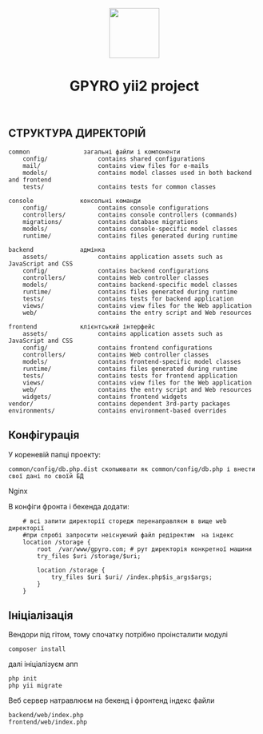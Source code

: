 <p align="center">
    <a href="https://github.com/yiisoft" target="_blank">
        <img src="https://avatars0.githubusercontent.com/u/993323" height="100px">
    </a>
    <h1 align="center">GPYRO yii2 project</h1>
    <br>
</p>

СТРУКТУРА ДИРЕКТОРІЙ
-------------------

```
common               загальні файли і компоненти
    config/              contains shared configurations
    mail/                contains view files for e-mails
    models/              contains model classes used in both backend and frontend
    tests/               contains tests for common classes    

console             консольні команди
    config/              contains console configurations
    controllers/         contains console controllers (commands)
    migrations/          contains database migrations
    models/              contains console-specific model classes
    runtime/             contains files generated during runtime

backend             адмінка
    assets/              contains application assets such as JavaScript and CSS
    config/              contains backend configurations
    controllers/         contains Web controller classes
    models/              contains backend-specific model classes
    runtime/             contains files generated during runtime
    tests/               contains tests for backend application    
    views/               contains view files for the Web application
    web/                 contains the entry script and Web resources

frontend            клієнтський інтерфейс
    assets/              contains application assets such as JavaScript and CSS
    config/              contains frontend configurations
    controllers/         contains Web controller classes
    models/              contains frontend-specific model classes
    runtime/             contains files generated during runtime
    tests/               contains tests for frontend application
    views/               contains view files for the Web application
    web/                 contains the entry script and Web resources
    widgets/             contains frontend widgets
vendor/                  contains dependent 3rd-party packages
environments/            contains environment-based overrides
```

Конфігурація
-------------------
У кореневій папці проекту:
```
common/config/db.php.dist скопыювати як common/config/db.php і внести свої дані по своїй БД 
```

Nginx

В конфіги фронта і бекенда додати:

```
    # всі запити директорії сторедж перенаправляєм в вище web директорії
    #при спробі запросити неіснуючий файл редіректим  на індекс
    location /storage {
        root  /var/www/gpyro.com; # рут директорія конкретної машини
        try_files $uri /storage/$uri;
        
        location /storage {
            try_files $uri $uri/ /index.php$is_args$args;
        }
    }

```

Ініціалізація
-------------------

Вендори під гітом, тому спочатку потрібно проінсталити модулі

```
composer install 
```

далі ініціалізуєм апп
```
php init 
php yii migrate 
```

Веб сервер натравлюєм на бекенд і фронтенд індекс файли

```
backend/web/index.php
frontend/web/index.php
```